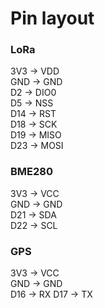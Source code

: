 # Pin layout

### LoRa
3V3 -> VDD  
GND -> GND  
D2 -> DIO0  
D5 -> NSS  
D14 -> RST  
D18 -> SCK  
D19 -> MISO  
D23 -> MOSI

### BME280
3V3 -> VCC  
GND -> GND  
D21 -> SDA  
D22 -> SCL

### GPS
3V3 -> VCC  
GND -> GND  
D16 -> RX
D17 -> TX  
